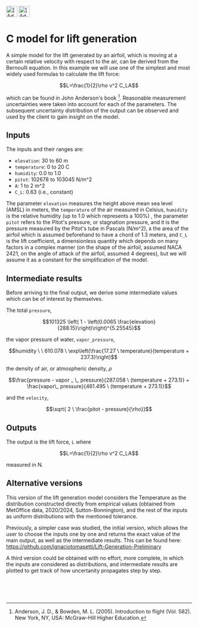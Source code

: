 [<img src="https://assets.signaloid.io/add-to-signaloid-cloud-logo-dark-v6.png#gh-dark-mode-only" alt="[Add to signaloid.io]" height="30">](https://signaloid.io/repositories?connect=https://github.com/ignaciotomasetti/Lift-Generation#gh-dark-mode-only)
[<img src="https://assets.signaloid.io/add-to-signaloid-cloud-logo-light-v6.png#gh-light-mode-only" alt="[Add to signaloid.io]" height="30">](https://signaloid.io/repositories?connect=https://github.com/ignaciotomasetti/Lift-Generation#gh-light-mode-only)


# C model for lift generation

A simple model for the lift generated by an airfoil, which is moving at a certain relative velocity with respect to the air, can be derived from the Bernoulli equation. In this example we will use one of the simplest and most widely used formulas to calculate the lift force:

$$L=\frac{1}{2}\rho v^2 C_LA$$

which can be found in John Anderson's book [^0]. Reasonable measurement uncertainties were taken into account for each of the parameters. The subsequent uncertainty distribution of the output can be observed and used by the client to gain insight on the model.

## Inputs

The inputs and their ranges are:

-	`elevation`:	 30 to 60 m
-	`temperature`:	 0 to 20 C
-	`humidity`:		 0.0 to 1.0
-	`pitot`:	     102678 to 103045 N/m^2
-	`A`:		     1 to 2 m^2 
-	`C_L`:		     0.63 (i.e., constant)

The parameter `elevation` measures the height above mean sea level (AMSL) in meters, the `temperature` of the air measured in Celsius, `humidity` is the relative humidity (up to 1.0 which represents a 100%) , the parameter `pitot` refers to the Pitot's pressure, or stagnation pressure, and it is the pressure measured by the Pitot's tube in Pascals (N/m^2), `A` the area of the airfoil which is assumed beforehand to have a chord of 1.3 meters, and `C_L` is the lift coefficient, a dimensionless quantity which depends on many factors in a complex manner (on the shape of the airfoil, assumed NACA 2421, on the angle of attack of the airfoil, assumed 4 degrees), but we will assume it as a constant for the simplification of the model.


## Intermediate results

Before arriving to the final output, we derive some intermediate values which can be of interest by themselves.

The total `pressure`,

$$101325 \left( 1 - \left(0.0065 \frac{elevation}{288.15}\right)\right)^{5.25545}$$

the vapor pressure of water, `vapor_pressure`,

$$humidity \ \ 610.078 \ \exp\left(\frac{17.27 \ temperature}{temperature + 237.3}\right)$$

the density of air, or atmospheric density, $\rho$

$$\frac{pressure - vapor _ \_ pressure}{287.058 \  (temperature + 273.1)} + \frac{vapor\_ pressure}{461.495 \ (temperature + 273.1)}$$

and the `velocity`,

$$\sqrt{ 2 \ \frac{pitot - pressure}{\rho}}$$

## Outputs

The output is the lift force, `L` where

$$L=\frac{1}{2}\rho v^2 C_LA$$

measured in N.

## Alternative versions


This version of the lift generation model considers the Temperature as the distribution constructed directly from empirical values (obtained from MetOffice data, 2020/2024, Sutton-Bonnington), and the rest of the inputs as uniform distributions with the mentioned tolerance.

Previously, a simpler case was studied, the initial version, which allows the user to choose the inputs one by one and returns the exact value of the main output, as well as the intermediate results. This can  be found here: \
https://github.com/ignaciotomasetti/Lift-Generation-Preliminary

A third version could be obtained with no effort, more complete, in which the inputs are considered as distributions, and intermediate results are plotted to get track of how uncertanity propagates step by step.


<br/>
<br/>
<br/>

[^0]: Anderson, J. D., & Bowden, M. L. (2005). Introduction to flight (Vol. 582). New York, NY, USA: McGraw-Hill Higher Education.
